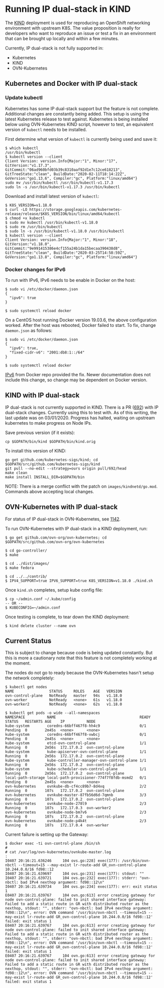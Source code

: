 # Running IP dual-stack in KIND

The [KIND](https://github.com/kubernetes-sigs/kind) deployment is used for
reproducing an OpenShift networking environment with upstream K8S. The value
proposition is really for developers who want to reproduce an issue or test a
fix in an environment that can be brought up locally and within a few minutes.

Currently, IP dual-stack is not fully supported in:
* Kubernetes
* KIND
* OVN-Kubernetes

## Kubernetes and Docker with IP dual-stack

### Update kubectl
Kubernetes has some IP dual-stack support but the feature is not complete.
Additional changes are constantly being added. This setup is using the latest
Kubernetes release to test against. Kubernetes is being installed below using
OVN-Kubernetes KIND script, however to test, an equivalent version of `kubectl`
needs to be installed.

First determine what version of `kubectl` is currently being used and save it:

```
$ which kubectl
/usr/bin/kubectl
$ kubectl version --client
Client Version: version.Info{Major:"1", Minor:"17", GitVersion:"v1.17.3", GitCommit:"06ad960bfd03b39c8310aaf92d1e7c12ce618213", GitTreeState:"clean", BuildDate:"2020-02-11T18:14:22Z", GoVersion:"go1.13.6", Compiler:"gc", Platform:"linux/amd64"}
sudo mv /usr/bin/kubectl /usr/bin/kubectl-v1.17.3
sudo ln -s /usr/bin/kubectl-v1.17.3 /usr/bin/kubectl
```

Download and install latest version of `kubectl`:

```
$ K8S_VERSION=v1.18.0
$ curl -LO https://storage.googleapis.com/kubernetes-release/release/$K8S_VERSION/bin/linux/amd64/kubectl
$ chmod +x kubectl
$ sudo mv kubectl /usr/bin/kubectl-v1.18.0
$ sudo rm /usr/bin/kubectl
$ sudo ln -s /usr/bin/kubectl-v1.18.0 /usr/bin/kubectl
$ kubectl version --client
Client Version: version.Info{Major:"1", Minor:"18", GitVersion:"v1.18.0", GitCommit:"9e991415386e4cf155a24b1da15becaa390438d8", GitTreeState:"clean", BuildDate:"2020-03-25T14:58:59Z", GoVersion:"go1.13.8", Compiler:"gc", Platform:"linux/amd64"}
```

### Docker changes for IPv6

To run with IPv6, IPv6 needs to be enable in Docker on the host:

```
$ sudo vi /etc/docker/daemon.json
{
  "ipv6": true
}
   
$ sudo systemctl reload docker
```

On a CentOS host running Docker version 19.03.6, the above configuration worked.
After the host was rebooted, Docker failed to start. To fix, change
`daemon.json` as follows:

```
$ sudo vi /etc/docker/daemon.json
{
  "ipv6": true,
  "fixed-cidr-v6": "2001:db8:1::/64"
}
   
$ sudo systemctl reload docker
```

[IPv6](https://github.com/docker/docker.github.io/blob/c0eb65aabe4de94d56bbc20249179f626df5e8c3/engine/userguide/networking/default_network/ipv6.md)
from Docker repo provided the fix. Newer documentation does not include this
change, so change may be dependent on Docker version.

## KIND with IP dual-stack

IP dual-stack is not currently supported in KIND. There is a PR
([692](https://github.com/kubernetes-sigs/kind/pull/692))
with IP dual-stack changes. Currently using this to test with. As of this
writing, the last update was on 03/01/2020. Progress has halted, waiting on
upstream kubernetes to make progress on Node IPs.

Save previous version (if it exists):

```
cp $GOPATH/bin/kind $GOPATH/bin/kind.orig
```

To install this version of KIND:

```
go get github.com/kubernetes-sigs/kind; cd $GOPATH/src/github.com/kubernetes-sigs/kind
git pull --no-edit --strategy=ours origin pull/692/head
make clean
make install INSTALL_DIR=$GOPATH/bin
```

NOTE: There is a merge conflict with the patch on `images/kindnetd/go.mod`.
Commands above accepting local changes.

## OVN-Kubernetes with IP dual-stack

For status of IP dual-stack in OVN-Kubernetes, see
[1142](https://github.com/ovn-org/ovn-kubernetes/issues/1142).

To run OVN-Kubernetes with IP dual-stack in a KIND deployment, run:

```
$ go get github.com/ovn-org/ovn-kubernetes; cd $GOPATH/src/github.com/ovn-org/ovn-kubernetes

$ cd go-controller/
$ make

$ cd ../dist/images/
$ make fedora

$ cd ../../contrib/
$ IPV4_SUPPORT=true IPV6_SUPPORT=true K8S_VERSION=v1.18.0 ./kind.sh
```

Once `kind.sh` completes, setup kube config file:

```
$ cp ~/admin.conf ~/.kube/config
-- OR --
$ KUBECONFIG=~/admin.conf
```

Once testing is complete, to tear down the KIND deployment:

```
$ kind delete cluster --name ovn
```

## Current Status

This is subject to change because code is being updated constantly. But this is
more a cautionary note that this feature is not completely working at the
moment.

The nodes do not go to ready because the OVN-Kubernetes hasn't setup the network
completely:

```
$ kubectl get nodes
NAME                STATUS     ROLES    AGE   VERSION
ovn-control-plane   NotReady   master   94s   v1.18.0
ovn-worker          NotReady   <none>   61s   v1.18.0
ovn-worker2         NotReady   <none>   62s   v1.18.0

$ kubectl get pods -o wide --all-namespaces
NAMESPACE          NAME                                      READY STATUS   RESTARTS AGE    IP          NODE
kube-system        coredns-66bff467f8-hh4c9                  0/1   Pending  0        2m45s  <none>      <none>
kube-system        coredns-66bff467f8-vwbcj                  0/1   Pending  0        2m45s  <none>      <none>
kube-system        etcd-ovn-control-plane                    1/1   Running  0        2m56s  172.17.0.2  ovn-control-plane
kube-system        kube-apiserver-ovn-control-plane          1/1   Running  0        2m56s  172.17.0.2  ovn-control-plane
kube-system        kube-controller-manager-ovn-control-plane 1/1   Running  0        2m56s  172.17.0.2  ovn-control-plane
kube-system        kube-scheduler-ovn-control-plane          1/1   Running  0        2m56s  172.17.0.2  ovn-control-plane
local-path-storage local-path-provisioner-774f7f8fdb-msmd2   0/1   Pending  0        2m45s  <none>      <none>
ovn-kubernetes     ovnkube-db-cf4cc89b7-8d4xq                2/2   Running  0        107s   172.17.0.2  ovn-control-plane
ovn-kubernetes     ovnkube-master-87fb56d6d-7qmnb            3/3   Running  0        107s   172.17.0.2  ovn-control-plane
ovn-kubernetes     ovnkube-node-278l9                        2/3   Running  0        107s   172.17.0.3  ovn-worker2
ovn-kubernetes     ovnkube-node-bm7v6                        2/3   Running  0        107s   172.17.0.2  ovn-control-plane
ovn-kubernetes     ovnkube-node-p4k4t                        2/3   Running  0        107s   172.17.0.4  ovn-worker
```

Current failure is setting up the Gateway:

```
$ docker exec -ti ovn-control-plane /bin/sh
#
# cat /var/log/ovn-kubernetes/ovnkube-master.log
:
I0407 20:16:21.636246     104 ovs.go:228] exec(177): /usr/bin/ovn-nbctl --timeout=15 --may-exist lr-route-add GR_ovn-control-plane 10.244.0.0/16 fd98::12
I0407 20:16:21.639697     104 ovs.go:231] exec(177): stdout: ""
I0407 20:16:21.639721     104 ovs.go:232] exec(177): stderr: "ovn-nbctl: bad IPv4 nexthop argument: fd98::12\n"
I0407 20:16:21.639734     104 ovs.go:234] exec(177): err: exit status 1
E0407 20:16:21.639767     104 ovn.go:613] error creating gateway for node ovn-control-plane: failed to init shared interface gateway: Failed to add a static route in GR with distributed router as the nexthop, stdout: "", stderr: "ovn-nbctl: bad IPv4 nexthop argument: fd98::12\n", error: OVN command '/usr/bin/ovn-nbctl --timeout=15 --may-exist lr-route-add GR_ovn-control-plane 10.244.0.0/16 fd98::12' failed: exit status 1
E0407 20:16:21.639767     104 ovn.go:613] error creating gateway for node ovn-control-plane: failed to init shared interface gateway: Failed to add a static route in GR with distributed router as the nexthop, stdout: "", stderr: "ovn-nbctl: bad IPv4 nexthop argument: fd98::12\n", error: OVN command '/usr/bin/ovn-nbctl --timeout=15 --may-exist lr-route-add GR_ovn-control-plane 10.244.0.0/16 fd98::12' failed: exit status 1
E0407 20:16:21.639767     104 ovn.go:613] error creating gateway for node ovn-control-plane: failed to init shared interface gateway: Failed to add a static route in GR with distributed router as the nexthop, stdout: "", stderr: "ovn-nbctl: bad IPv4 nexthop argument: fd98::12\n", error: OVN command '/usr/bin/ovn-nbctl --timeout=15 --may-exist lr-route-add GR_ovn-control-plane 10.244.0.0/16 fd98::12' failed: exit status 1
```

